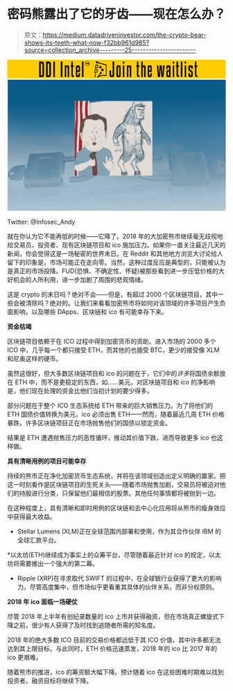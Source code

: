 # 密码熊露出了它的牙齿——现在怎么办？

> 原文：<https://medium.datadriveninvestor.com/the-crypto-bear-shows-its-teeth-what-now-f32bb961d985?source=collection_archive---------25----------------------->

[![](img/d48640305be8556a6a26d93c8e4ea282.png)](http://www.track.datadriveninvestor.com/DDIBeta11-23)![](img/f41dafa0c35976b8e8392160a59ba5c4.png)

Twitter: @Infosec_Andy

就在你认为它不能再低的时候——它降了。2018 年的大加密熊市继续毫无歧视地给交易员、投资者、现有区块链项目和 ico 施加压力。如果你一直关注最近几天的新闻，你会觉得这是一场秘密的世界末日。在 Reddit 和其他地方浏览大讨论给人留下的印象是，市场可能正在走向零。当然，这种过度反应是典型的，只能被认为是真正的市场投降。FUD(恐惧、不确定性、怀疑)被那些看到进一步压低价格的大好机会的人所利用，进一步加剧了周围的悲观情绪。

这是 crypto 的末日吗？绝对不会——但是，有超过 2000 个区块链项目，其中一些会被清除吗？绝对的。让我们来看看加密熊市将如何对该领域的许多项目产生负面影响，以及哪些 DApps、区块链和 ico 有可能幸存下来。

**资金枯竭**

区块链项目依赖于在 ICO 过程中得到加密货币的资助。进入市场的 2000 多个 ICO 中，几乎每一个都只接受 ETH，而其他的也接受 BTC，更少的接受像 XLM 和尼奥这样的硬币。

虽然这很好，但大多数区块链项目和 ico 的问题在于，它们中的*许多*将国债余额放在 ETH 中，而不是更稳定的东西，如……美元。对区块链项目和 ico 的净影响是，他们现在处理的资金比他们当初计划的要少得多。

部分问题在于整个 ICO 生态系统给 ETH 带来的巨大销售压力。为了将他们的 ETH 国债价值转换为美元，ico 必须出售 ETH——然而，随着最近几周 ETH 价格暴跌，许多区块链项目正在市场抛售他们的国债以锁定资金。

结果是 ETH 遭遇抛售压力的恶性循环，推动其价值下跌，进而导致更多 ico 也这样做。

**具有清晰用例的项目可能幸存**

持续的熊市正在净化加密货币生态系统，并将在该领域创造出定义明确的赢家。把这一时刻看作是区块链项目的生死关头——随着市场抛售加剧，交易员将被迫对他们的持股进行分类，只保留他们最相信的股票。其他任何事情都将被抛到一边。

在这种程度上，具有清晰和即时用例的区块链和去中心化应用将从熊市的瘦身效应中获得最大收益。

* Stellar Lumens (XLM)正在全球范围内部署和使用，作为其合作伙伴 IBM 的全球汇款平台。

*以太坊(ETH)继续成为事实上的众筹平台，尽管随着最近针对 ico 的规定，以太坊将需要推出一个强大的第二幕。

* Ripple (XRP)在寻求取代 SWIFT 的过程中，在全球银行业获得了更大的影响力。尽管高度集中，但市场似乎更看重其具体的伙伴关系，而非分权原则。

**2018 年 ico 面临一场硬仗**

尽管 2018 年上半年有创纪录数量的 ico 上市并获得融资，但在市场真正螺旋式下降之前，很少有人获得了及时找到追随者所需的知名度。

2018 年的绝大多数 ICO 目前的交易价格都远低于其 ICO 价值，其中许多都无法达到其上限目标。与此同时，ETH 价格迅速蒸发，2018 年的 ico 比 2017 年的 ico 更艰难。

随着熊市的推进，ico 的筹资额大幅下降。预计随着 ico 在这些困难时期难以找到投资者，融资目标将继续下降。